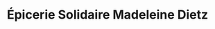 ---
title: "Épicerie Solidaire Madeleine Dietz"
url: /valenciennes/epicerie-solidaire-madeleine-dietz/
shop: Lebensmittel
---